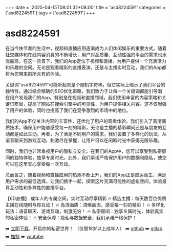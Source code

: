 +++
date = '2025-04-15T08:01:32+08:00'
title = 'asd8224591'
categories = ['asd8224591']
tags = ['asd8224591']
+++

# asd8224591

在当今快节奏的生活中，视频和直播应用逐渐成为人们休闲娱乐的重要方式。随着社交媒体和在线内容消费的不断增长，用户对高质量、互动性强的平台的需求也水涨船高。在这一背景下，我们的App定位于视频和直播，为用户提供一个充满活力和乐趣的空间。无论是观看精彩的直播表演，还是与主播实时互动，我们的App都将为您带来前所未有的体验。

关键词“asd8224591”可能听起来是个随机字符串，但它实际上暗示了我们平台的独特性。通过结合精确的SEO优化策略，我们致力于让每一个关键词都能引导潜在用户发现我们的App。特别是在视频和直播领域，我们使用丰富的内容策略和关键词布局，提高了网站在搜索引擎中的可见性，为用户提供相关内容。这不仅增强了用户的体验，同时也提高了我们在竞争激烈的市场中的地位。

我们的App不仅关注内容的丰富性，还优化了用户的观看体验。我们引入了高清画质技术，确保用户能够感受每一刻的精彩，无论是主播的精彩瞬间还是与朋友的互动都是如此生动。再者，为了满足不同用户的需求，我们设置了多样化的玩法，从语音聊天到游戏互动，刺激尽在掌握，让用户可以在闲暇时光中获得无限乐趣。

同时，我们也非常重视用户的隐私与安全。在我们的App中，您可以享受到私密房间的独特体验，独享专属时光。此外，我们承诺严格保护用户的数据和隐私，使您可以在这里安心享受每一次互动。

总而言之，随着视频和直播应用的热潮不断上升，我们的App正是应运而生，满足用户需求的最佳选择。让我们携手一起，探索这片充满可能性的虚拟空间，体验最具互动性和多样性的直播平台。

【6D直播】
成年人的专属空间，实时互动尽享精彩
🔥 精选主播：每天数百位优质主播在线随时与你互动！
🔥 高清画质：清晰画面，感受每一刻的精彩！
🔥 多样化玩法：语音聊天、游戏互动，刺激无穷！
🔥 私密房间：独享专属时光，体验真实的私密体验！
🔥 安全保障：隐私与数据安全，我们承诺严格保护！

➡️ [立即下载](https://down123.s3.ap-east-1.amazonaws.com/down/down.html?channelCode=blog)，开启你的私密世界！
（仅限18岁以上成年人）
➡️ [github](https://aldult-live.github.io/)
➡️ [gitlab](https://seo-09598d.gitlab.io/)
➡️ [推特](https://x.com/wegame33)
➡️ [youtube](https://www.youtube.com/@6Dlive)

---
